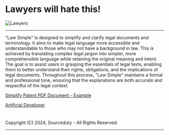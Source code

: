 
# Lawyers will hate this!

![Lawyers](https://github.com/sourceduty/Law_Simple/assets/123030236/a39f055c-0fc7-4887-b810-20324de8caea)

***

"Law Simple" is designed to simplify and clarify legal documents and terminology. It aims to make legal language more accessible and understandable to those who may not have a background in law. This is achieved by translating complex legal jargon into simpler, more comprehensible language while retaining the original meaning and intent. The goal is to assist users in grasping the essentials of legal texts, enabling them to better understand their rights, obligations, and the implications of legal documents. Throughout this process, "Law Simple" maintains a formal and professional tone, ensuring that the explanations are both accurate and respectful of the legal context.

[Simplify Patent PDF Document - Example](https://chat.openai.com/g/g-nGrf808nn-law-simple)

[Artificial Developer](https://github.com/sourceduty/Artificial_Developer)

#
Copyright (C) 2024, Sourceduty - All Rights Reserved.
***
